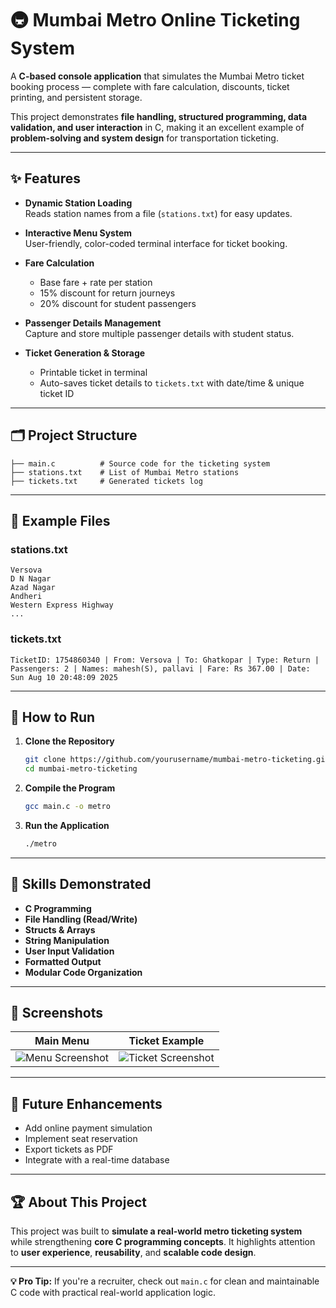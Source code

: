 # 🚇 Mumbai Metro Online Ticketing System

A **C-based console application** that simulates the Mumbai Metro ticket booking process — complete with fare calculation, discounts, ticket printing, and persistent storage.  

This project demonstrates **file handling, structured programming, data validation, and user interaction** in C, making it an excellent example of **problem-solving and system design** for transportation ticketing.

---

## ✨ Features

- **Dynamic Station Loading**  
  Reads station names from a file (`stations.txt`) for easy updates.

- **Interactive Menu System**  
  User-friendly, color-coded terminal interface for ticket booking.

- **Fare Calculation**  
  - Base fare + rate per station  
  - 15% discount for return journeys  
  - 20% discount for student passengers

- **Passenger Details Management**  
  Capture and store multiple passenger details with student status.

- **Ticket Generation & Storage**  
  - Printable ticket in terminal  
  - Auto-saves ticket details to `tickets.txt` with date/time & unique ticket ID

---

## 🗂 Project Structure

```plaintext
├── main.c          # Source code for the ticketing system
├── stations.txt    # List of Mumbai Metro stations
├── tickets.txt     # Generated tickets log
```

---

## 📂 Example Files

### stations.txt
```
Versova
D N Nagar
Azad Nagar
Andheri
Western Express Highway
...
```

### tickets.txt
```
TicketID: 1754860340 | From: Versova | To: Ghatkopar | Type: Return | Passengers: 2 | Names: mahesh(S), pallavi | Fare: Rs 367.00 | Date: Sun Aug 10 20:48:09 2025
```

---

## 🚀 How to Run

1. **Clone the Repository**
   ```bash
   git clone https://github.com/yourusername/mumbai-metro-ticketing.git
   cd mumbai-metro-ticketing
   ```

2. **Compile the Program**
   ```bash
   gcc main.c -o metro
   ```

3. **Run the Application**
   ```bash
   ./metro
   ```

---

## 🎯 Skills Demonstrated

- **C Programming**
- **File Handling (Read/Write)**
- **Structs & Arrays**
- **String Manipulation**
- **User Input Validation**
- **Formatted Output**
- **Modular Code Organization**

---

## 📸 Screenshots

| Main Menu | Ticket Example |
|-----------|----------------|
| ![Menu Screenshot](assets/images/menu.png) | ![Ticket Screenshot](assets/images/ticket.png) |

---

## 📌 Future Enhancements

- Add online payment simulation  
- Implement seat reservation  
- Export tickets as PDF  
- Integrate with a real-time database

---

## 🏆 About This Project

This project was built to **simulate a real-world metro ticketing system** while strengthening **core C programming concepts**. It highlights attention to **user experience**, **reusability**, and **scalable code design**.

---

**💡 Pro Tip:** If you're a recruiter, check out `main.c` for clean and maintainable C code with practical real-world application logic.
